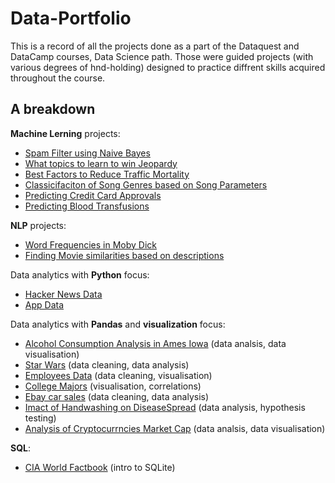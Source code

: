 # Data-Portfolio

This is a record of all the projects done as a part of the Dataquest and DataCamp courses, Data Science path.
Those were guided projects (with various degrees of hnd-holding) designed to practice diffrent skills acquired throughout the course. 

## A breakdown
**Machine Lerning** projects:
* [Spam Filter using Naive Bayes](../master/DataQuestProjects/Project-433-Spam-Filter-Naive-Bayes-ML.ipynb)
* [What topics to learn to win Jeopardy](../master/DataQuestProjects/Project-210-Winning-Jeopardy-ML.ipynb)
* [Best Factors to Reduce Traffic Mortality](../master/DataCampProjects/DataCamp-ReducingTrafficMortality-ML.ipynb)
* [Classicifaciton of Song Genres based on Song Parameters](../master/DataCampProjects/DataCamp-Song-Genres-Classification-ML.ipynb)
* [Predicting Credit Card Approvals](../master/DataCampProjects/DataCamp-CC-Approvals-ML.ipynb)
* [Predicting Blood Transfusions](../master/DataCampProjects/DataCamp-BloodTransfusion-ML.ipynb)

**NLP** projects:
* [Word Frequencies in Moby Dick](../master/DataCampProjects/DataCamp-WordFrequency-Mobydick-NLP.ipynb)
* [Finding Movie similarities based on descriptions](../master/DataCampProjects/DataCamp-MovieSimilarities-NLP.ipynb)

Data analytics with **Python** focus:
* [Hacker News Data](../master/DataQuestProjects/Project-356-hacker-news-Python.ipynb)
* [App Data](../master/DataQuestProjects/Project-350-apps-Python.ipynb)

Data analytics with **Pandas** and **visualization** focus:
* [Alcohol Consumption Analysis in Ames Iowa](../master/DataCampProjects/DataCamp-AlcoholConsumptionAnalysis-Pandas.ipynb) (data analsis, data visualisation)
* [Star Wars](../master/DataQuestProjects/Project-201-star_wars-Pandas-Analysis.ipynb) (data cleaning, data analysis)
* [Employees Data](../master/DataQuestProjects/Project-348-employees-Pandas-Viz.ipynb) (data cleaning, visualisation)
* [College Majors](../master/DataQuestProjects/Project-146-college-majors-Pandas-Viz.ipynb) (visualisation, correlations)
* [Ebay car sales](../master/DataQuestProjects/Project-294-Ebay-Car-Sales-Pandas-Analysis.ipynb) (data cleaning, data analysis)
* [Imact of Handwashing on DiseaseSpread](../master/DataCampProjects/DataCamp-Semmelweis-Handwashing-Pandas.ipynb) (data analysis, hypothesis testing)
* [Analysis of Cryptocurrncies Market Cap](../master/DataCampProjects/DataCamp-CryptocurenciesMarketCap.ipynb) (data analsis, data visualisation)

**SQL**:
* [CIA World Factbook](../master/DataQuestProjects/Project-257-CIA-World-Factbook-SQL.ipynb) (intro to SQLite)
